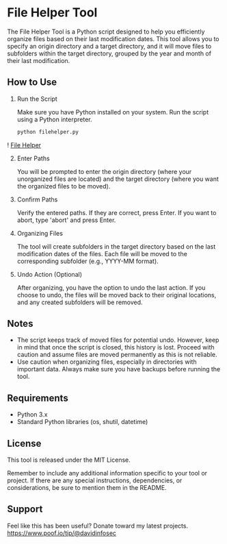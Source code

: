 # File Helper Tool

The File Helper Tool is a Python script designed to help you efficiently organize files based on their last modification dates. This tool allows you to specify an origin directory and a target directory, and it will move files to subfolders within the target directory, grouped by the year and month of their last modification.

## How to Use

1. Run the Script

    Make sure you have Python installed on your system. Run the script using a Python interpreter.

    ```bash
    python filehelper.py
    ```

! [File Helper](https://i.imgur.com/ZCMrPh4.png)

2. Enter Paths

    You will be prompted to enter the origin directory (where your unorganized files are located) and the target directory (where you want the organized files to be moved).

3. Confirm Paths

    Verify the entered paths. If they are correct, press Enter. If you want to abort, type 'abort' and press Enter.

4. Organizing Files

    The tool will create subfolders in the target directory based on the last modification dates of the files. Each file will be moved to the corresponding subfolder (e.g., YYYY-MM format).

5. Undo Action (Optional)

    After organizing, you have the option to undo the last action. If you choose to undo, the files will be moved back to their original locations, and any created subfolders will be removed.

## Notes

- The script keeps track of moved files for potential undo. However, keep in mind that once the script is closed, this history is lost. Proceed with caution and assume files are moved permanently as this is not reliable.
- Use caution when organizing files, especially in directories with important data. Always make sure you have backups before running the tool.

## Requirements

- Python 3.x
- Standard Python libraries (os, shutil, datetime)

## License

This tool is released under the MIT License.

Remember to include any additional information specific to your tool or project. If there are any special instructions, dependencies, or considerations, be sure to mention them in the README.

## Support

Feel like this has been useful? Donate toward my latest projects. https://www.poof.io/tip/@davidinfosec
